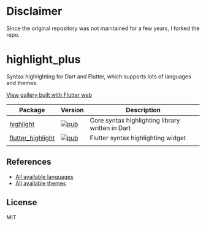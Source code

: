 # Disclaimer

Since the original repository was not maintained for a few years, I forked the repo.

# highlight_plus

Syntax highlighting for Dart and Flutter, which supports lots of languages and themes.

[View gallery built with Flutter web](https://git-touch.github.io/highlight/)

| Package | Version | Description |
| --- | --- | --- |
| [highlight](https://github.com/pd4d10/highlight/tree/master/highlight) | [![pub](https://img.shields.io/pub/v/highlight)](https://pub.dev/packages/highlight) | Core syntax highlighting library written in Dart |
| [flutter_highlight](https://github.com/pd4d10/highlight/tree/master/flutter_highlight) | [![pub](https://img.shields.io/pub/v/flutter_highlight)](https://pub.dev/packages/flutter_highlight) | Flutter syntax highlighting widget |
|  |

## References

- [All available languages](https://github.com/pd4d10/highlight/tree/master/highlight/lib/languages)
- [All available themes](https://github.com/pd4d10/highlight/blob/master/flutter_highlight/lib/themes)

## License

MIT
